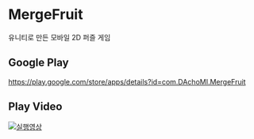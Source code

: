 # MergeFruit
유니티로 만든 모바일 2D 퍼즐 게임

## Google Play
https://play.google.com/store/apps/details?id=com.DAchoMI.MergeFruit

## Play Video
[![실행영상](https://img.youtube.com/vi/nsdbcsqjiW0/0.jpg)](https://www.youtube.com/watch?v=nsdbcsqjiW0)
